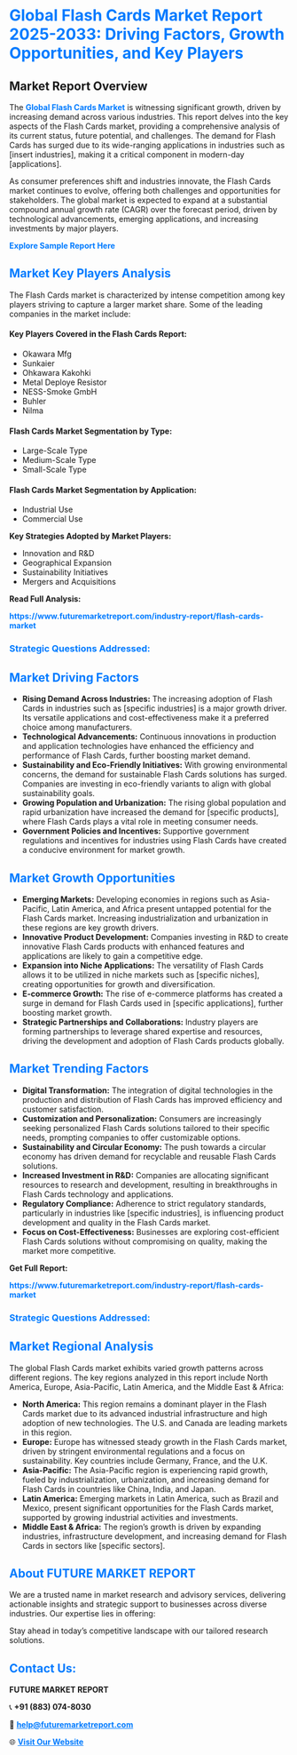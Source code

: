 <h1 style="color: #007BFF;">Global Flash Cards Market Report 2025-2033: Driving Factors, Growth Opportunities, and Key Players</h1>

<section id="overview">
<h2>Market Report Overview</h2>
<p>The <a href="https://www.futuremarketreport.com/industry-report/flash-cards-market" style="color: #007BFF; text-decoration: none;"><strong>Global Flash Cards Market</strong></a> is witnessing significant growth, driven by increasing demand across various industries. This report delves into the key aspects of the Flash Cards market, providing a comprehensive analysis of its current status, future potential, and challenges. The demand for Flash Cards has surged due to its wide-ranging applications in industries such as [insert industries], making it a critical component in modern-day [applications].</p>
<p>As consumer preferences shift and industries innovate, the Flash Cards market continues to evolve, offering both challenges and opportunities for stakeholders. The global market is expected to expand at a substantial compound annual growth rate (CAGR) over the forecast period, driven by technological advancements, emerging applications, and increasing investments by major players.</p>
</section>

<section id="overview">
<p><a href="https://www.futuremarketreport.com/request-sample/reportId=32745" style="color: #007BFF; text-decoration: none;"><strong>Explore Sample Report Here</strong></a></p>
</section>

<section id="key-players">
<h2 style="color: #007BFF;">Market Key Players Analysis</h2>
<p>The Flash Cards market is characterized by intense competition among key players striving to capture a larger market share. Some of the leading companies in the market include:</p>
<h4>Key Players Covered in the Flash Cards Report:</h4>
<ul><li>Okawara Mfg</li><li>Sunkaier</li><li>Ohkawara Kakohki</li><li>Metal Deploye Resistor</li><li>NESS-Smoke GmbH</li><li>Buhler</li><li>Nilma</li></ul>
<h4>Flash Cards Market Segmentation by Type:</h4>
<ul><li>Large-Scale Type</li><li>Medium-Scale Type</li><li>Small-Scale Type</li></ul>

<h4>Flash Cards Market Segmentation by Application:</h4>
<ul><li>Industrial Use</li><li>Commercial Use</li></ul>
<p><strong>Key Strategies Adopted by Market Players:</strong></p>
<ul>
<li>Innovation and R&D</li>
<li>Geographical Expansion</li>
<li>Sustainability Initiatives</li>
<li>Mergers and Acquisitions</li>
</ul>
</section>

<section>
<p><strong>Read Full Analysis: </strong></p><a href="https://www.futuremarketreport.com/industry-report/flash-cards-market" style="color: #007BFF; text-decoration: none;"><strong>https://www.futuremarketreport.com/industry-report/flash-cards-market</strong></a>
<h3 style="color: #007BFF;">Strategic Questions Addressed:</h3>
</section>

<section id="driving-factors">
<h2 style="color: #007BFF;">Market Driving Factors</h2>
<ul>
<li><strong>Rising Demand Across Industries:</strong> The increasing adoption of Flash Cards in industries such as [specific industries] is a major growth driver. Its versatile applications and cost-effectiveness make it a preferred choice among manufacturers.</li>
<li><strong>Technological Advancements:</strong> Continuous innovations in production and application technologies have enhanced the efficiency and performance of Flash Cards, further boosting market demand.</li>
<li><strong>Sustainability and Eco-Friendly Initiatives:</strong> With growing environmental concerns, the demand for sustainable Flash Cards solutions has surged. Companies are investing in eco-friendly variants to align with global sustainability goals.</li>
<li><strong>Growing Population and Urbanization:</strong> The rising global population and rapid urbanization have increased the demand for [specific products], where Flash Cards plays a vital role in meeting consumer needs.</li>
<li><strong>Government Policies and Incentives:</strong> Supportive government regulations and incentives for industries using Flash Cards have created a conducive environment for market growth.</li>
</ul>
</section>

<section id="growth-opportunities">
<h2 style="color: #007BFF;">Market Growth Opportunities</h2>
<ul>
<li><strong>Emerging Markets:</strong> Developing economies in regions such as Asia-Pacific, Latin America, and Africa present untapped potential for the Flash Cards market. Increasing industrialization and urbanization in these regions are key growth drivers.</li>
<li><strong>Innovative Product Development:</strong> Companies investing in R&D to create innovative Flash Cards products with enhanced features and applications are likely to gain a competitive edge.</li>
<li><strong>Expansion into Niche Applications:</strong> The versatility of Flash Cards allows it to be utilized in niche markets such as [specific niches], creating opportunities for growth and diversification.</li>
<li><strong>E-commerce Growth:</strong> The rise of e-commerce platforms has created a surge in demand for Flash Cards used in [specific applications], further boosting market growth.</li>
<li><strong>Strategic Partnerships and Collaborations:</strong> Industry players are forming partnerships to leverage shared expertise and resources, driving the development and adoption of Flash Cards products globally.</li>
</ul>
</section>

<section id="trending-factors">
<h2 style="color: #007BFF;">Market Trending Factors</h2>
<ul>
<li><strong>Digital Transformation:</strong> The integration of digital technologies in the production and distribution of Flash Cards has improved efficiency and customer satisfaction.</li>
<li><strong>Customization and Personalization:</strong> Consumers are increasingly seeking personalized Flash Cards solutions tailored to their specific needs, prompting companies to offer customizable options.</li>
<li><strong>Sustainability and Circular Economy:</strong> The push towards a circular economy has driven demand for recyclable and reusable Flash Cards solutions.</li>
<li><strong>Increased Investment in R&D:</strong> Companies are allocating significant resources to research and development, resulting in breakthroughs in Flash Cards technology and applications.</li>
<li><strong>Regulatory Compliance:</strong> Adherence to strict regulatory standards, particularly in industries like [specific industries], is influencing product development and quality in the Flash Cards market.</li>
<li><strong>Focus on Cost-Effectiveness:</strong> Businesses are exploring cost-efficient Flash Cards solutions without compromising on quality, making the market more competitive.</li>
</ul>
</section>

<section>
<p><strong>Get Full Report: </strong></p><a href="https://www.futuremarketreport.com/industry-report/flash-cards-market" style="color: #007BFF; text-decoration: none;"><strong>https://www.futuremarketreport.com/industry-report/flash-cards-market</strong></a>
<h3 style="color: #007BFF;">Strategic Questions Addressed:</h3>
</section>


<section id="regional-analysis">
<h2 style="color: #007BFF;">Market Regional Analysis</h2>
<p>The global Flash Cards market exhibits varied growth patterns across different regions. The key regions analyzed in this report include North America, Europe, Asia-Pacific, Latin America, and the Middle East & Africa:</p>
<ul>
<li><strong>North America:</strong> This region remains a dominant player in the Flash Cards market due to its advanced industrial infrastructure and high adoption of new technologies. The U.S. and Canada are leading markets in this region.</li>
<li><strong>Europe:</strong> Europe has witnessed steady growth in the Flash Cards market, driven by stringent environmental regulations and a focus on sustainability. Key countries include Germany, France, and the U.K.</li>
<li><strong>Asia-Pacific:</strong> The Asia-Pacific region is experiencing rapid growth, fueled by industrialization, urbanization, and increasing demand for Flash Cards in countries like China, India, and Japan.</li>
<li><strong>Latin America:</strong> Emerging markets in Latin America, such as Brazil and Mexico, present significant opportunities for the Flash Cards market, supported by growing industrial activities and investments.</li>
<li><strong>Middle East & Africa:</strong> The region’s growth is driven by expanding industries, infrastructure development, and increasing demand for Flash Cards in sectors like [specific sectors].</li>
</ul>
</section>

<footer>
<h2 style="color: #007BFF;">About FUTURE MARKET REPORT</h2>
<p>We are a trusted name in market research and advisory services, delivering actionable insights and strategic support to businesses across diverse industries. Our expertise lies in offering:</p>

<p>Stay ahead in today’s competitive landscape with our tailored research solutions.</p>

<h2 style="color: #007BFF;">Contact Us:</h2>
<p><strong>FUTURE MARKET REPORT</strong></p>
<p>📞 <strong>+91 (883) 074-8030</strong></p>
<p>📧 <strong><a href="mailto:help@futuremarketreport.com" style="color: #007BFF;">help@futuremarketreport.com</a></strong></p>
<p>🌐 <strong><a href="https://www.futuremarketreport.com/" style="color: #007BFF;">Visit Our Website</a></strong></p>
</footer>